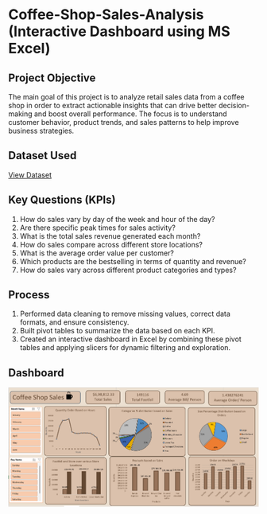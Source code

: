 # Coffee-Shop-Sales-Analysis (Interactive Dashboard using MS Excel)

## Project Objective

The main goal of this project is to analyze retail sales data from a coffee shop in order to extract actionable insights that can drive better decision-making and boost overall performance. The focus is to understand customer behavior, product trends, and sales patterns to help improve business strategies.

## Dataset Used
[View Dataset](https://github.com/shubh-verma96/Coffee-Shop-Sales/blob/main/Cofee%20Shop%20Sales.xlsx)

## Key Questions (KPIs)

1. How do sales vary by day of the week and hour of the day?
2. Are there specific peak times for sales activity?
3. What is the total sales revenue generated each month?
4. How do sales compare across different store locations?
5. What is the average order value per customer?
6. Which products are the bestselling in terms of quantity and revenue?
7. How do sales vary across different product categories and types?

## Process

1. Performed data cleaning to remove missing values, correct data formats, and ensure consistency.
2. Built pivot tables to summarize the data based on each KPI.
3. Created an interactive dashboard in Excel by combining these pivot tables and applying slicers for dynamic filtering and exploration.

## Dashboard

![Dashboard Screenshot](https://github.com/shubh-verma96/Coffee-Shop-Sales/blob/main/Dashboard%20Screenshot.png)

